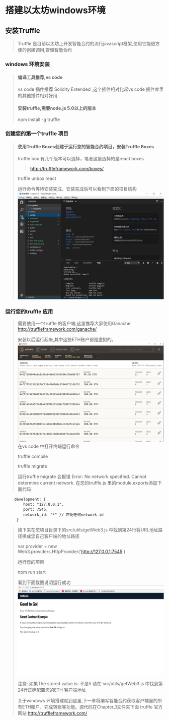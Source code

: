 # 搭建以太坊windows环境

## 安装Truffle

> Truffle 是目前以太坊上开发智能合约的流行javascript框架,使用它能很方便的创建调用,管理智能合约

### windows 环境安装

>#### 编译工具推荐,vs code
>
>vs code 插件推荐 Solidity Extended ,这个插件相对比起vs code 插件库里的其他插件相对好用
>
>#### 安装truffle,需要node.js 5.0以上的版本
>npm install -g truffle
>

### 创建您的第一个truffle 项目

>#### 使用Truffle Boxes创建于运行您的智能合约项目，安装Truffle Boxes
>truffle box 有几个版本可以选择，笔者这里选择的是react boxes
>>http://truffleframework.com/boxes/
>
> truffle unbox react
>
> 运行命令等待安装完成，安装完成后可以看到下面的项目结构
>![](./image/Chapter_1/1.png)

### 运行您的truffle 应用
> 需要使用一个truffle 的客户端,这里推荐大家使用Ganache
>http://truffleframework.com/ganache/
>
> 安装以后运行起来,其中这些ETH账户都是虚拟的。
>![](./image/Chapter_1/2.png)
>在vs code 中打开终端运行命令
>
>truffle compile
>
>truffle migrate
>
>运行truffle migrate 会报错
>Error: No network specified. Cannot determine current network.
>在您的truffle.js 里的module.exports添加下面代码

```networks: {
    development: {
        host: "127.0.0.1",
        port: 7545,
        network_id: "*" // 匹配任何network id
     }
```
>
>接下来在您项目目录下的src/utils/getWeb3.js 中找到第24行将URL地址路径换成您自己客户端的地址路径
>
>var provider = new Web3.providers.HttpProvider('http://127.0.0.1:7545')
>
> 运行您的项目
>
> npm run start
>
> 看到下面截图说明运行成功
>![](./image/Chapter_1/3.png)
>
> 注意: 如果The stored value is: 不是5 请在 src/utils/getWeb3.js 中找到第24行正确配置您的ETH 客户端地址
>
> 关于windows 环境搭建就到这里,下一章将编写智能合约获取客户端里的所有ETH账户，完成转账等功能。源代码在Chapter_1文件夹下面
> truffle 官方网站 http://truffleframework.com/